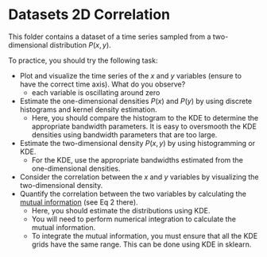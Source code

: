 # Datasets 2D Correlation 

This folder contains a dataset of a time series sampled from a two-dimensional distribution $P(x,y)$. 

To practice, you should try the following task:
- Plot and visualize the time series of the $x$ and $y$ variables (ensure to have the correct time axis). What do you observe?
  - each variable is oscillating around zero 
- Estimate the one-dimensional densities $P(x)$ and $P(y)$ by using discrete histograms and kernel density estimation.
  - Here, you should compare the histogram to the KDE to determine the appropriate bandwidth parameters. It is easy to oversmooth the KDE densities using bandwidth parameters that are too large. 
- Estimate the two-dimensional density $P(x,y)$ by using histogramming or KDE.
  - For the KDE, use the appropriate bandwidths estimated from the one-dimensional densities.
- Consider the correlation between the $x$ and $y$ variables by visualizing the two-dimensional density.
- Quantify the correlation between the two variables by calculating the [mutual information](https://en.wikipedia.org/wiki/Mutual_information) (see Eq 2 there).
  - Here, you should estimate the distributions using KDE.
  - You will need to perform numerical integration to calculate the mutual information. 
  - To integrate the mutual information, you must ensure that all the KDE grids have the same range. This can be done using KDE in sklearn.
 
 

